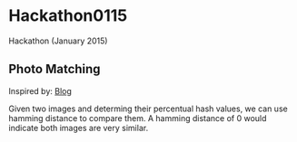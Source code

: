 Hackathon0115
=============

Hackathon (January 2015)

Photo Matching
--------------

Inspired by: [Blog](http://www.hackerfactor.com/blog/index.php?/archives/432-Looks-Like-It.html)

Given two images and determing their percentual hash values, we can use hamming distance to compare them.
A hamming distance of 0 would indicate both images are very similar.





